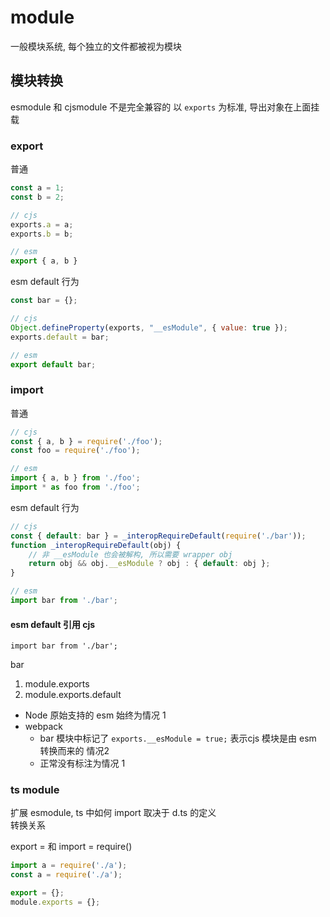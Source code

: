 # module

一般模块系统, 每个独立的文件都被视为模块

## 模块转换

esmodule 和 cjsmodule 不是完全兼容的
以 `exports` 为标准, 导出对象在上面挂载  

### export

普通

```js
const a = 1;
const b = 2;

// cjs
exports.a = a;
exports.b = b;

// esm
export { a, b }
```

esm default 行为

```js
const bar = {};

// cjs
Object.defineProperty(exports, "__esModule", { value: true });
exports.default = bar;

// esm
export default bar;
```

### import

普通

```js
// cjs
const { a, b } = require('./foo');
const foo = require('./foo');

// esm
import { a, b } from './foo';
import * as foo from './foo';
```

esm default 行为

```js
// cjs
const { default: bar } = _interopRequireDefault(require('./bar'));
function _interopRequireDefault(obj) { 
    // 非 __esModule 也会被解构, 所以需要 wrapper obj
    return obj && obj.__esModule ? obj : { default: obj };
}

// esm
import bar from './bar';
```

#### esm default 引用 cjs

`import bar from './bar';`

bar

1. module.exports
2. module.exports.default

- Node 原始支持的 esm 始终为情况 1
- webpack
  - bar 模块中标记了 `exports.__esModule = true;` 表示cjs 模块是由 esm 转换而来的 情况2
  - 正常没有标注为情况 1

### ts module

扩展 esmodule, ts 中如何 import 取决于 d.ts 的定义  
转换关系

export = 和 import = require()

```js
import a = require('./a');
const a = require('./a');

export = {};
module.exports = {};
```
